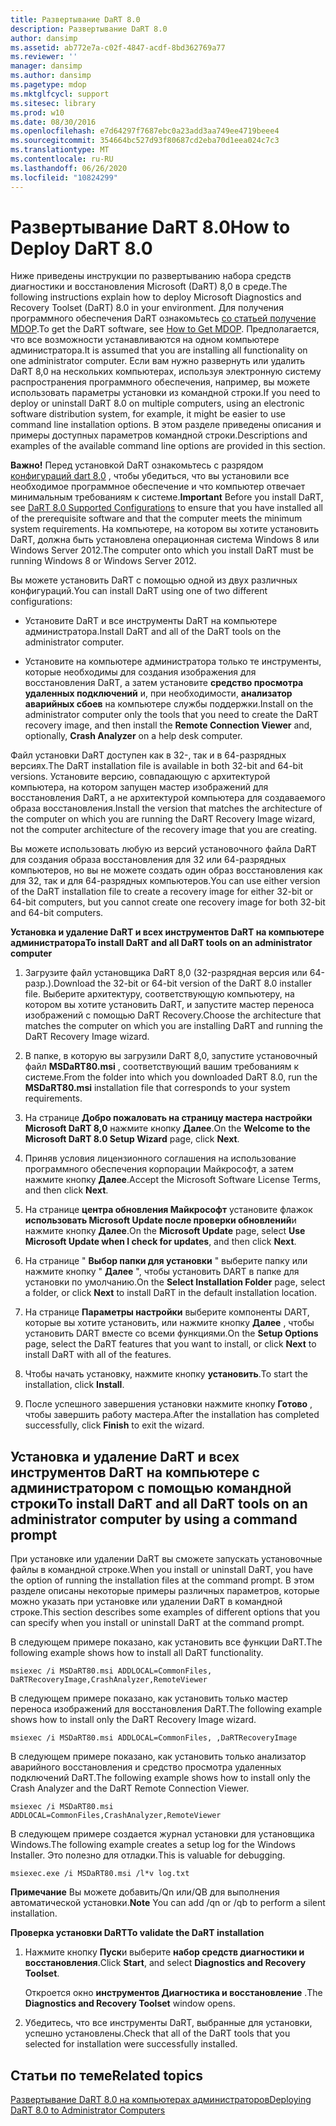 ```yaml
---
title: Развертывание DaRT 8.0
description: Развертывание DaRT 8.0
author: dansimp
ms.assetid: ab772e7a-c02f-4847-acdf-8bd362769a77
ms.reviewer: ''
manager: dansimp
ms.author: dansimp
ms.pagetype: mdop
ms.mktglfcycl: support
ms.sitesec: library
ms.prod: w10
ms.date: 08/30/2016
ms.openlocfilehash: e7d64297f7687ebc0a23add3aa749ee4719beee4
ms.sourcegitcommit: 354664bc527d93f80687cd2eba70d1eea024c7c3
ms.translationtype: MT
ms.contentlocale: ru-RU
ms.lasthandoff: 06/26/2020
ms.locfileid: "10824299"
---
```

# <span data-ttu-id="39de0-103">Развертывание DaRT 8.0</span><span class="sxs-lookup"><span data-stu-id="39de0-103">How to Deploy DaRT 8.0</span></span>


<span data-ttu-id="39de0-104">Ниже приведены инструкции по развертыванию набора средств диагностики и восстановления Microsoft (DaRT) 8,0 в среде.</span><span class="sxs-lookup"><span data-stu-id="39de0-104">The following instructions explain how to deploy Microsoft Diagnostics and Recovery Toolset (DaRT) 8.0 in your environment.</span></span> <span data-ttu-id="39de0-105">Для получения программного обеспечения DaRT ознакомьтесь [со статьей получение MDOP](https://go.microsoft.com/fwlink/?LinkId=322049).</span><span class="sxs-lookup"><span data-stu-id="39de0-105">To get the DaRT software, see [How to Get MDOP](https://go.microsoft.com/fwlink/?LinkId=322049).</span></span> <span data-ttu-id="39de0-106">Предполагается, что все возможности устанавливаются на одном компьютере администратора.</span><span class="sxs-lookup"><span data-stu-id="39de0-106">It is assumed that you are installing all functionality on one administrator computer.</span></span> <span data-ttu-id="39de0-107">Если вам нужно развернуть или удалить DaRT 8,0 на нескольких компьютерах, используя электронную систему распространения программного обеспечения, например, вы можете использовать параметры установки из командной строки.</span><span class="sxs-lookup"><span data-stu-id="39de0-107">If you need to deploy or uninstall DaRT 8.0 on multiple computers, using an electronic software distribution system, for example, it might be easier to use command line installation options.</span></span> <span data-ttu-id="39de0-108">В этом разделе приведены описания и примеры доступных параметров командной строки.</span><span class="sxs-lookup"><span data-stu-id="39de0-108">Descriptions and examples of the available command line options are provided in this section.</span></span>

<span data-ttu-id="39de0-109">**Важно!**  Перед установкой DaRT ознакомьтесь с разрядом [конфигураций dart 8,0](dart-80-supported-configurations-dart-8.md) , чтобы убедиться, что вы установили все необходимое программное обеспечение и что компьютер отвечает минимальным требованиям к системе.</span><span class="sxs-lookup"><span data-stu-id="39de0-109">**Important** Before you install DaRT, see [DaRT 8.0 Supported Configurations](dart-80-supported-configurations-dart-8.md) to ensure that you have installed all of the prerequisite software and that the computer meets the minimum system requirements.</span></span> <span data-ttu-id="39de0-110">На компьютере, на котором вы хотите установить DaRT, должна быть установлена операционная система Windows 8 или Windows Server 2012.</span><span class="sxs-lookup"><span data-stu-id="39de0-110">The computer onto which you install DaRT must be running Windows 8 or Windows Server 2012.</span></span>

 

<span data-ttu-id="39de0-111">Вы можете установить DaRT с помощью одной из двух различных конфигураций.</span><span class="sxs-lookup"><span data-stu-id="39de0-111">You can install DaRT using one of two different configurations:</span></span>

-   <span data-ttu-id="39de0-112">Установите DaRT и все инструменты DaRT на компьютере администратора.</span><span class="sxs-lookup"><span data-stu-id="39de0-112">Install DaRT and all of the DaRT tools on the administrator computer.</span></span>

-   <span data-ttu-id="39de0-113">Установите на компьютере администратора только те инструменты, которые необходимы для создания изображения для восстановления DaRT, а затем установите **средство просмотра удаленных подключений** и, при необходимости, **анализатор аварийных сбоев** на компьютере службы поддержки.</span><span class="sxs-lookup"><span data-stu-id="39de0-113">Install on the administrator computer only the tools that you need to create the DaRT recovery image, and then install the **Remote Connection Viewer** and, optionally, **Crash Analyzer** on a help desk computer.</span></span>

<span data-ttu-id="39de0-114">Файл установки DaRT доступен как в 32-, так и в 64-разрядных версиях.</span><span class="sxs-lookup"><span data-stu-id="39de0-114">The DaRT installation file is available in both 32-bit and 64-bit versions.</span></span> <span data-ttu-id="39de0-115">Установите версию, совпадающую с архитектурой компьютера, на котором запущен мастер изображений для восстановления DaRT, а не архитектурой компьютера для создаваемого образа восстановления.</span><span class="sxs-lookup"><span data-stu-id="39de0-115">Install the version that matches the architecture of the computer on which you are running the DaRT Recovery Image wizard, not the computer architecture of the recovery image that you are creating.</span></span>

<span data-ttu-id="39de0-116">Вы можете использовать любую из версий установочного файла DaRT для создания образа восстановления для 32 или 64-разрядных компьютеров, но вы не можете создать один образ восстановления как для 32, так и для 64-разрядных компьютеров.</span><span class="sxs-lookup"><span data-stu-id="39de0-116">You can use either version of the DaRT installation file to create a recovery image for either 32-bit or 64-bit computers, but you cannot create one recovery image for both 32-bit and 64-bit computers.</span></span>

**<span data-ttu-id="39de0-117">Установка и удаление DaRT и всех инструментов DaRT на компьютере администратора</span><span class="sxs-lookup"><span data-stu-id="39de0-117">To install DaRT and all DaRT tools on an administrator computer</span></span>**

1.  <span data-ttu-id="39de0-118">Загрузите файл установщика DaRT 8,0 (32-разрядная версия или 64-разр.).</span><span class="sxs-lookup"><span data-stu-id="39de0-118">Download the 32-bit or 64-bit version of the DaRT 8.0 installer file.</span></span> <span data-ttu-id="39de0-119">Выберите архитектуру, соответствующую компьютеру, на котором вы хотите установить DaRT, и запустите мастер переноса изображений с помощью DaRT Recovery.</span><span class="sxs-lookup"><span data-stu-id="39de0-119">Choose the architecture that matches the computer on which you are installing DaRT and running the DaRT Recovery Image wizard.</span></span>

2.  <span data-ttu-id="39de0-120">В папке, в которую вы загрузили DaRT 8,0, запустите установочный файл **MSDaRT80.msi** , соответствующий вашим требованиям к системе.</span><span class="sxs-lookup"><span data-stu-id="39de0-120">From the folder into which you downloaded DaRT 8.0, run the **MSDaRT80.msi** installation file that corresponds to your system requirements.</span></span>

3.  <span data-ttu-id="39de0-121">На странице **Добро пожаловать на страницу мастера настройки Microsoft DaRT 8,0** нажмите кнопку **Далее**.</span><span class="sxs-lookup"><span data-stu-id="39de0-121">On the **Welcome to the Microsoft DaRT 8.0 Setup Wizard** page, click **Next**.</span></span>

4.  <span data-ttu-id="39de0-122">Приняв условия лицензионного соглашения на использование программного обеспечения корпорации Майкрософт, а затем нажмите кнопку **Далее**.</span><span class="sxs-lookup"><span data-stu-id="39de0-122">Accept the Microsoft Software License Terms, and then click **Next**.</span></span>

5.  <span data-ttu-id="39de0-123">На странице **центра обновления Майкрософт** установите флажок **использовать Microsoft Update после проверки обновлений**и нажмите кнопку **Далее**.</span><span class="sxs-lookup"><span data-stu-id="39de0-123">On the **Microsoft Update** page, select **Use Microsoft Update when I check for updates**, and then click **Next**.</span></span>

6.  <span data-ttu-id="39de0-124">На странице " **Выбор папки для установки** " выберите папку или нажмите кнопку " **Далее** ", чтобы установить DART в папке для установки по умолчанию.</span><span class="sxs-lookup"><span data-stu-id="39de0-124">On the **Select Installation Folder** page, select a folder, or click **Next** to install DaRT in the default installation location.</span></span>

7.  <span data-ttu-id="39de0-125">На странице **Параметры настройки** выберите компоненты DART, которые вы хотите установить, или нажмите кнопку **Далее** , чтобы установить DART вместе со всеми функциями.</span><span class="sxs-lookup"><span data-stu-id="39de0-125">On the **Setup Options** page, select the DaRT features that you want to install, or click **Next** to install DaRT with all of the features.</span></span>

8.  <span data-ttu-id="39de0-126">Чтобы начать установку, нажмите кнопку **установить**.</span><span class="sxs-lookup"><span data-stu-id="39de0-126">To start the installation, click **Install**.</span></span>

9.  <span data-ttu-id="39de0-127">После успешного завершения установки нажмите кнопку **Готово** , чтобы завершить работу мастера.</span><span class="sxs-lookup"><span data-stu-id="39de0-127">After the installation has completed successfully, click **Finish** to exit the wizard.</span></span>

## <span data-ttu-id="39de0-128">Установка и удаление DaRT и всех инструментов DaRT на компьютере с администратором с помощью командной строки</span><span class="sxs-lookup"><span data-stu-id="39de0-128">To install DaRT and all DaRT tools on an administrator computer by using a command prompt</span></span>


<span data-ttu-id="39de0-129">При установке или удалении DaRT вы сможете запускать установочные файлы в командной строке.</span><span class="sxs-lookup"><span data-stu-id="39de0-129">When you install or uninstall DaRT, you have the option of running the installation files at the command prompt.</span></span> <span data-ttu-id="39de0-130">В этом разделе описаны некоторые примеры различных параметров, которые можно указать при установке или удалении DaRT в командной строке.</span><span class="sxs-lookup"><span data-stu-id="39de0-130">This section describes some examples of different options that you can specify when you install or uninstall DaRT at the command prompt.</span></span>

<span data-ttu-id="39de0-131">В следующем примере показано, как установить все функции DaRT.</span><span class="sxs-lookup"><span data-stu-id="39de0-131">The following example shows how to install all DaRT functionality.</span></span>

``` syntax
msiexec /i MSDaRT80.msi ADDLOCAL=CommonFiles, DaRTRecoveryImage,CrashAnalyzer,RemoteViewer 
```

<span data-ttu-id="39de0-132">В следующем примере показано, как установить только мастер переноса изображений для восстановления DaRT.</span><span class="sxs-lookup"><span data-stu-id="39de0-132">The following example shows how to install only the DaRT Recovery Image wizard.</span></span>

``` syntax
msiexec /i MSDaRT80.msi ADDLOCAL=CommonFiles, ,DaRTRecoveryImage
```

<span data-ttu-id="39de0-133">В следующем примере показано, как установить только анализатор аварийного восстановления и средство просмотра удаленных подключений DaRT.</span><span class="sxs-lookup"><span data-stu-id="39de0-133">The following example shows how to install only the Crash Analyzer and the DaRT Remote Connection Viewer.</span></span>

``` syntax
msiexec /i MSDaRT80.msi ADDLOCAL=CommonFiles,CrashAnalyzer,RemoteViewer 
```

<span data-ttu-id="39de0-134">В следующем примере создается журнал установки для установщика Windows.</span><span class="sxs-lookup"><span data-stu-id="39de0-134">The following example creates a setup log for the Windows Installer.</span></span> <span data-ttu-id="39de0-135">Это полезно для отладки.</span><span class="sxs-lookup"><span data-stu-id="39de0-135">This is valuable for debugging.</span></span>

``` syntax
msiexec.exe /i MSDaRT80.msi /l*v log.txt 
```

<span data-ttu-id="39de0-136">**Примечание**  Вы можете добавить/Qn или/QB для выполнения автоматической установки.</span><span class="sxs-lookup"><span data-stu-id="39de0-136">**Note** You can add /qn or /qb to perform a silent installation.</span></span>

 

**<span data-ttu-id="39de0-137">Проверка установки DaRT</span><span class="sxs-lookup"><span data-stu-id="39de0-137">To validate the DaRT installation</span></span>**

1.  <span data-ttu-id="39de0-138">Нажмите кнопку **Пуск**и выберите **набор средств диагностики и восстановления**.</span><span class="sxs-lookup"><span data-stu-id="39de0-138">Click **Start**, and select **Diagnostics and Recovery Toolset**.</span></span>

    <span data-ttu-id="39de0-139">Откроется окно **инструментов Диагностика и восстановление** .</span><span class="sxs-lookup"><span data-stu-id="39de0-139">The **Diagnostics and Recovery Toolset** window opens.</span></span>

2.  <span data-ttu-id="39de0-140">Убедитесь, что все инструменты DaRT, выбранные для установки, успешно установлены.</span><span class="sxs-lookup"><span data-stu-id="39de0-140">Check that all of the DaRT tools that you selected for installation were successfully installed.</span></span>

## <span data-ttu-id="39de0-141">Статьи по теме</span><span class="sxs-lookup"><span data-stu-id="39de0-141">Related topics</span></span>


[<span data-ttu-id="39de0-142">Развертывание DaRT 8.0 на компьютерах администраторов</span><span class="sxs-lookup"><span data-stu-id="39de0-142">Deploying DaRT 8.0 to Administrator Computers</span></span>](deploying-dart-80-to-administrator-computers-dart-8.md)

 

 





